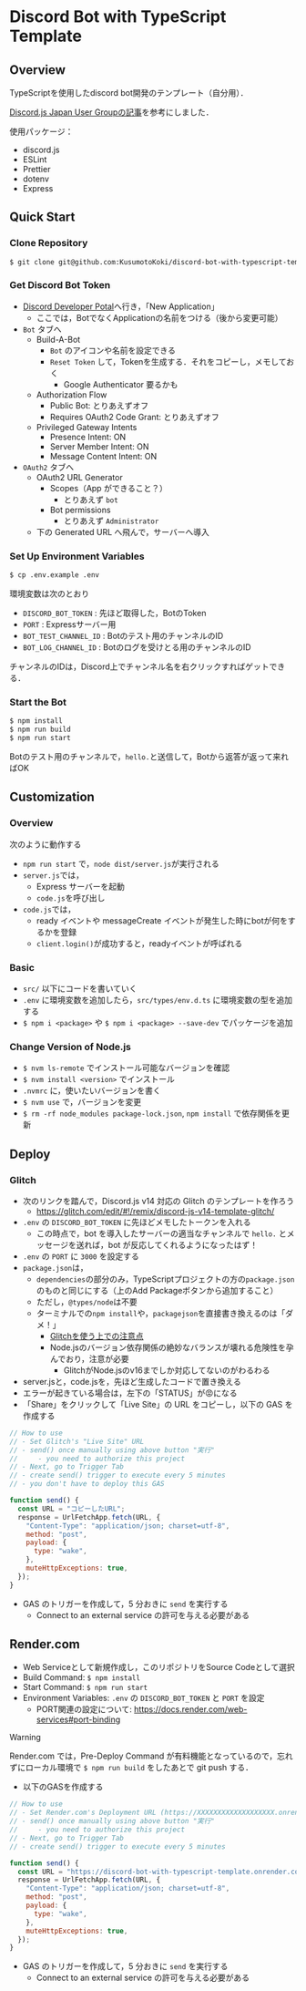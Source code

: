 # Discord Bot with TypeScript Template

## Overview

TypeScriptを使用したdiscord bot開発のテンプレート（自分用）．

[Discord.js Japan User Groupの記事](https://scrapbox.io/discordjs-japan/Glitch%E3%81%A7%E9%96%8B%E7%99%BA%E3%82%92%E5%A7%8B%E3%82%81%E3%82%8B%E4%BA%BA%E3%81%AE%E3%81%9F%E3%82%81%E3%81%AE%E3%83%86%E3%83%B3%E3%83%97%E3%83%AC%E3%83%BC%E3%83%88)を参考にしました．

使用パッケージ：

- discord.js
- ESLint
- Prettier
- dotenv
- Express

## Quick Start

### Clone Repository

```bash
$ git clone git@github.com:KusumotoKoki/discord-bot-with-typescript-template.git
```

### Get Discord Bot Token

- [Discord Developer Potal](https://discord.com/developers/applications)へ行き，「New Application」
  - ここでは，BotでなくApplicationの名前をつける（後から変更可能）
- `Bot` タブへ
  - Build-A-Bot
    - `Bot` のアイコンや名前を設定できる
    - `Reset Token` して，Tokenを生成する．それをコピーし，メモしておく
      - Google Authenticator 要るかも
  - Authorization Flow
    - Public Bot: とりあえずオフ
    - Requires OAuth2 Code Grant: とりあえずオフ
  - Privileged Gateway Intents
    - Presence Intent: ON
    - Server Member Intent: ON
    - Message Content Intent: ON
- `OAuth2` タブへ
  - OAuth2 URL Generator
    - Scopes（App ができること？）
      - とりあえず `bot`
    - Bot permissions
      - とりあえず `Administrator`
  - 下の Generated URL へ飛んで，サーバーへ導入

### Set Up Environment Variables

```bash
$ cp .env.example .env
```

環境変数は次のとおり

- `DISCORD_BOT_TOKEN` : 先ほど取得した，BotのToken
- `PORT` : Expressサーバー用
- `BOT_TEST_CHANNEL_ID` : Botのテスト用のチャンネルのID
- `BOT_LOG_CHANNEL_ID` : Botのログを受けとる用のチャンネルのID

チャンネルのIDは，Discord上でチャンネル名を右クリックすればゲットできる．

### Start the Bot

```bash
$ npm install
$ npm run build
$ npm run start
```

Botのテスト用のチャンネルで，`hello.`と送信して，Botから返答が返って来ればOK

## Customization

### Overview

次のように動作する

- `npm run start` で，`node dist/server.js`が実行される
- `server.js`では，
  - Express サーバーを起動
  - `code.js`を呼び出し
- `code.js`では，
  - ready イベントや messageCreate イベントが発生した時にbotが何をするかを登録
  - `client.login()`が成功すると，readyイベントが呼ばれる

### Basic

- `src/` 以下にコードを書いていく
- `.env` に環境変数を追加したら，`src/types/env.d.ts` に環境変数の型を追加する
- `$ npm i <package>` や `$ npm i <package> --save-dev` でパッケージを追加

### Change Version of Node.js

- `$ nvm ls-remote` でインストール可能なバージョンを確認
- `$ nvm install <version>` でインストール
- `.nvmrc` に，使いたいバージョンを書く
- `$ nvm use` で，バージョンを変更
- `$ rm -rf node_modules package-lock.json`, `npm install` で依存関係を更新

## Deploy

### Glitch

- 次のリンクを踏んで，Discord.js v14 対応の Glitch のテンプレートを作ろう
  - https://glitch.com/edit/#!/remix/discord-js-v14-template-glitch/
- `.env` の `DISCORD_BOT_TOKEN` に先ほどメモしたトークンを入れる
  - この時点で，bot を導入したサーバーの適当なチャンネルで `hello.` とメッセージを送れば，bot が反応してくれるようになったはず！
- `.env` の `PORT` に `3000` を設定する
- `package.json`は，
  - `dependencies`の部分のみ，TypeScriptプロジェクトの方の`package.json`のものと同じにする（上のAdd Packageボタンから追加すること）
  - ただし，`@types/node`は不要
  - ターミナルでの`npm install`や，`packagejson`を直接書き換えるのは「ダメ！」
    - [Glitchを使う上での注意点](https://scrapbox.io/discordjs-japan/Glitch%E3%82%92%E4%BD%BF%E3%81%86%E4%B8%8A%E3%81%A7%E3%81%AE%E6%B3%A8%E6%84%8F%E7%82%B9)
    - Node.jsのバージョン依存関係の絶妙なバランスが壊れる危険性を孕んでおり，注意が必要
      - GlitchがNode.jsのv16までしか対応してないのがわるわる
- server.jsと，code.jsを，先ほど生成したコードで置き換える
- エラーが起きている場合は，左下の「STATUS」が😡になる
- 「Share」をクリックして「Live Site」の URL をコピーし，以下の GAS を作成する

```js
// How to use
// - Set Glitch's "Live Site" URL
// - send() once manually using above button "実行"
//     - you need to authorize this project
// - Next, go to Trigger Tab
// - create send() trigger to execute every 5 minutes
// - you don't have to deploy this GAS

function send() {
  const URL = "コピーしたURL";
  response = UrlFetchApp.fetch(URL, {
    "Content-Type": "application/json; charset=utf-8",
    method: "post",
    payload: {
      type: "wake",
    },
    muteHttpExceptions: true,
  });
}
```

- GAS のトリガーを作成して，5 分おきに `send` を実行する
  - Connect to an external service の許可を与える必要がある

## Render.com

- Web Serviceとして新規作成し，このリポジトリをSource Codeとして選択
- Build Command: `$ npm install`
- Start Command: `$ npm run start`
- Environment Variables: `.env` の `DISCORD_BOT_TOKEN` と `PORT` を設定
  - PORT関連の設定について: https://docs.render.com/web-services#port-binding

> [!warning]
> Render.com では，Pre-Deploy Command が有料機能となっているので，忘れずにローカル環境で `$ npm run build` をしたあとで git push する．

- 以下のGASを作成する

```js
// How to use
// - Set Render.com's Deployment URL (https://XXXXXXXXXXXXXXXXXXX.onrender.com)
// - send() once manually using above button "実行"
//     - you need to authorize this project
// - Next, go to Trigger Tab
// - create send() trigger to execute every 5 minutes

function send() {
  const URL = "https://discord-bot-with-typescript-template.onrender.com";
  response = UrlFetchApp.fetch(URL, {
    "Content-Type": "application/json; charset=utf-8",
    method: "post",
    payload: {
      type: "wake",
    },
    muteHttpExceptions: true,
  });
}
```

- GAS のトリガーを作成して，5 分おきに `send` を実行する
  - Connect to an external service の許可を与える必要がある
